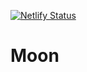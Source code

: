 [![Netlify Status](https://api.netlify.com/api/v1/badges/e82660c3-f514-41d5-875b-57766ec81b19/deploy-status)](https://app.netlify.com/sites/teal-treacle-be052e/deploys)

<h1> Moon </h1>
